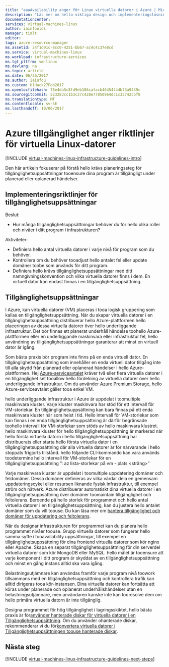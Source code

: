 ```yaml
---
title: "aaaAvailability anger för Linux virtuella datorer i Azure | Microsoft Docs"
description: "Läs mer om hello viktiga design och implementeringslösning riktlinjer för att distribuera Tillgänglighetsuppsättningar i Azure infrastrukturtjänster."
documentationcenter: 
services: virtual-machines-linux
author: iainfoulds
manager: timlt
editor: 
tags: azure-resource-manager
ms.assetid: 24f1d91c-8cc0-4251-bb67-ac4c4c37e8cd
ms.service: virtual-machines-linux
ms.workload: infrastructure-services
ms.tgt_pltfrm: vm-linux
ms.devlang: na
ms.topic: article
ms.date: 06/26/2017
ms.author: iainfou
ms.custom: H1Hack27Feb2017
ms.openlocfilehash: 78e4da5c8fd9eb186cafacb46454444b73a9439c
ms.sourcegitcommit: 523283cc1b3c37c428e77850964dc1c33742c5f0
ms.translationtype: MT
ms.contentlocale: sv-SE
ms.lasthandoff: 10/06/2017
---
```

# <a name="azure-availability-sets-guidelines-for-linux-vms"></a>Azure tillgänglighet anger riktlinjer för virtuella Linux-datorer

[!INCLUDE [virtual-machines-linux-infrastructure-guidelines-intro](../../../includes/virtual-machines-linux-infrastructure-guidelines-intro.md)]

Den här artikeln fokuserar på förstå hello krävs planeringssteg för tillgänglighetsuppsättningar tooensure dina program är tillgängligt under planerad eller oplanerad händelser.

## <a name="implementation-guidelines-for-availability-sets"></a>Implementeringsriktlinjer för tillgänglighetsuppsättningar
Beslut:

* Hur många tillgänglighetsuppsättningar behöver du för hello olika roller och nivåer i ditt program i infrastrukturen?

Aktiviteter:

* Definiera hello antal virtuella datorer i varje nivå för program som du behöver.
* Kontrollera om du behöver tooadjust hello antalet fel eller update domäner toobe som används för ditt program.
* Definiera hello krävs tillgänglighetsuppsättningar med ditt namngivningskonvention och vilka virtuella datorer finns i dem. En virtuell dator kan endast finnas i en tillgänglighetsuppsättning. 

## <a name="availability-sets"></a>Tillgänglighetsuppsättningar
I Azure, kan virtuella datorer (VM) placeras i tooa logisk gruppering som kallas en tillgänglighetsuppsättning. När du skapar virtuella datorer i en tillgänglighetsuppsättning distribuerar hello Azure-plattformen hello placeringen av dessa virtuella datorer över hello underliggande infrastruktur. Det bör finnas ett planerat underhåll händelse toohello Azure-plattformen eller en underliggande maskinvara eller infrastruktur fel, hello användning av tillgänglighetsuppsättningar garanterar att minst en virtuell dator är igång.

Som bästa praxis bör program inte finns på en enda virtuell dator. En tillgänglighetsuppsättning som innehåller en enda virtuell dator tillgång inte till alla skydd från planerad eller oplanerad händelser i hello Azure-plattformen. Hej [Azure-serviceavtalet](https://azure.microsoft.com/support/legal/sla/virtual-machines) kräver två eller flera virtuella datorer i en tillgänglighet set tooallow hello fördelning av virtuella datorer över hello underliggande infrastruktur. Om du använder [Azure Premium Storage](../../storage/storage-premium-storage.md?toc=%2fazure%2fvirtual-machines%2flinux%2ftoc.json), hello Azure-serviceavtalet gäller tooa enkel VM.

hello underliggande infrastruktur i Azure är uppdelat i toomultiple maskinvara kluster. Varje kluster maskinvara har stöd för ett intervall för VM-storlekar. En tillgänglighetsuppsättning kan bara finnas på ett enda maskinvara kluster när som helst i tid. Hello intervall för VM-storlekar som kan finnas i en enda tillgänglighetsuppsättning är därför begränsade toohello intervall för VM-storlekar som stöds av hello maskinvara klustret. hello maskinvara kluster för hello tillgänglighetsuppsättning är markerad när hello första virtuella datorn i hello tillgänglighetsuppsättning har distribuerats eller starta hello första virtuella dator i en tillgänglighetsuppsättning där alla virtuella datorer är för närvarande i hello stoppats frigjorts tillstånd. hello följande CLI-kommando kan vara används toodetermine hello intervall för VM-storlekar för en tillgänglighetsuppsättning ”: az lista-storlekar på vm - plats \<sträng\>”

Varje maskinvara kluster är uppdelat i toomultiple uppdatering domäner och feldomäner. Dessa domäner definieras av vilka värdar dela en gemensam uppdateringscykel eller resursen liknande fysisk infrastruktur, till exempel ström och nätverk. Azure distribuerar automatiskt dina virtuella datorer i en tillgänglighetsuppsättning över domäner toomaintain tillgänglighet och feltolerans. Beroende på hello storlek för programmet och hello antal virtuella datorer i en tillgänglighetsuppsättning, kan du justera hello antalet domäner som du vill toouse. Du kan läsa mer om [hantera tillgänglighet och domäner för uppdatering och feltolerans](manage-availability.md).

När du designar infrastrukturen för programmet kan du planera hello programmet nivåer toouse. Grupp virtuella datorer som fungerar hello samma syfte i tooavailability uppsättningar, till exempel en tillgänglighetsuppsättning för dina frontend virtuella datorer som kör nginx eller Apache. Skapa en separat tillgänglighetsuppsättning för din serverdel virtuella datorer som kör MongoDB eller MySQL. hello målet är tooensure att varje komponent i ditt program är skyddat av en tillgänglighetsuppsättning och minst en gång instans alltid ska vara igång.

Belastningsutjämnare kan användas framför varje program nivå toowork tillsammans med en tillgänglighetsuppsättning och kontrollera trafik kan alltid dirigeras tooa kör-instansen. Dina virtuella datorer kan fortsätta att köras under planerade och oplanerat underhållshändelser utan en belastningsutjämnare, men användaren kanske inte kan tooresolve dem om hello primära virtuella datorn är inte tillgänglig.

Designa programmet för hög tillgänglighet i lagringsskiktet. hello bästa praxis är för[använder hanterade diskar för virtuella datorer i en Tillgänglighetsuppsättning](manage-availability.md#use-managed-disks-for-vms-in-an-availability-set). Om du använder ohanterade diskar, rekommenderar vi du för[konvertera virtuella datorer i Tillgänglighetsuppsättningen toouse hanterade diskar](convert-unmanaged-to-managed-disks.md#convert-vms-in-an-availability-set).

## <a name="next-steps"></a>Nästa steg
[!INCLUDE [virtual-machines-linux-infrastructure-guidelines-next-steps](../../../includes/virtual-machines-linux-infrastructure-guidelines-next-steps.md)]

